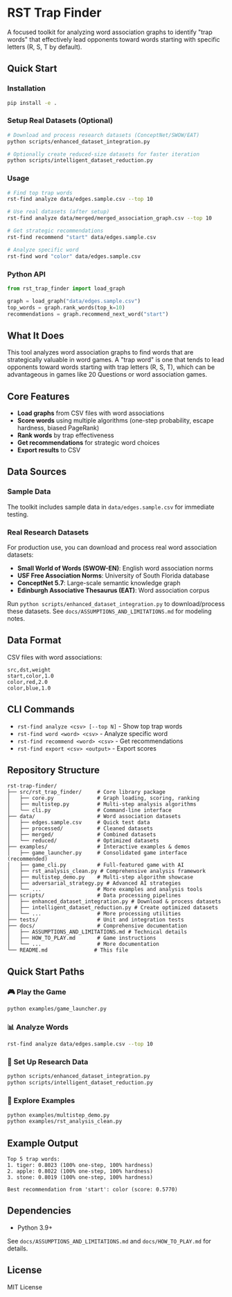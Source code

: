 # RST Trap Finder

A focused toolkit for analyzing word association graphs to identify "trap words" that effectively lead opponents toward words starting with specific letters (R, S, T by default).

## Quick Start

### Installation
```bash
pip install -e .
```

### Setup Real Datasets (Optional)
```bash
# Download and process research datasets (ConceptNet/SWOW/EAT)
python scripts/enhanced_dataset_integration.py

# Optionally create reduced-size datasets for faster iteration
python scripts/intelligent_dataset_reduction.py
```

### Usage
```bash
# Find top trap words
rst-find analyze data/edges.sample.csv --top 10

# Use real datasets (after setup)
rst-find analyze data/merged/merged_association_graph.csv --top 10

# Get strategic recommendations
rst-find recommend "start" data/edges.sample.csv

# Analyze specific word
rst-find word "color" data/edges.sample.csv
```

### Python API
```python
from rst_trap_finder import load_graph

graph = load_graph("data/edges.sample.csv")
top_words = graph.rank_words(top_k=10)
recommendations = graph.recommend_next_word("start")
```

## What It Does

This tool analyzes word association graphs to find words that are strategically valuable in word games. A "trap word" is one that tends to lead opponents toward words starting with trap letters (R, S, T), which can be advantageous in games like 20 Questions or word association games.

## Core Features

- **Load graphs** from CSV files with word associations
- **Score words** using multiple algorithms (one-step probability, escape hardness, biased PageRank)
- **Rank words** by trap effectiveness
- **Get recommendations** for strategic word choices
- **Export results** to CSV

## Data Sources

### Sample Data
The toolkit includes sample data in `data/edges.sample.csv` for immediate testing.

### Real Research Datasets
For production use, you can download and process real word association datasets:

- **Small World of Words (SWOW-EN)**: English word association norms
- **USF Free Association Norms**: University of South Florida database  
- **ConceptNet 5.7**: Large-scale semantic knowledge graph
- **Edinburgh Associative Thesaurus (EAT)**: Word association corpus

Run `python scripts/enhanced_dataset_integration.py` to download/process these datasets.
See `docs/ASSUMPTIONS_AND_LIMITATIONS.md` for modeling notes.

## Data Format

CSV files with word associations:
```csv
src,dst,weight
start,color,1.0
color,red,2.0
color,blue,1.0
```

## CLI Commands

- `rst-find analyze <csv> [--top N]` - Show top trap words
- `rst-find word <word> <csv>` - Analyze specific word  
- `rst-find recommend <word> <csv>` - Get recommendations
- `rst-find export <csv> <output>` - Export scores

## Repository Structure

```
rst-trap-finder/
├── src/rst_trap_finder/     # Core library package
│   ├── core.py              # Graph loading, scoring, ranking
│   ├── multistep.py         # Multi-step analysis algorithms
│   └── cli.py               # Command-line interface
├── data/                    # Word association datasets
│   ├── edges.sample.csv     # Quick test data
│   ├── processed/           # Cleaned datasets
│   ├── merged/              # Combined datasets
│   └── reduced/             # Optimized datasets
├── examples/                # Interactive examples & demos
│   ├── game_launcher.py     # Consolidated game interface (recommended)
│   ├── game_cli.py          # Full-featured game with AI
│   ├── rst_analysis_clean.py # Comprehensive analysis framework
│   ├── multistep_demo.py    # Multi-step algorithm showcase
│   ├── adversarial_strategy.py # Advanced AI strategies
│   └── ...                  # More examples and analysis tools
├── scripts/                 # Data processing pipelines
│   ├── enhanced_dataset_integration.py # Download & process datasets
│   ├── intelligent_dataset_reduction.py # Create optimized datasets
│   └── ...                  # More processing utilities
├── tests/                   # Unit and integration tests
├── docs/                    # Comprehensive documentation
│   ├── ASSUMPTIONS_AND_LIMITATIONS.md # Technical details
│   ├── HOW_TO_PLAY.md       # Game instructions
│   └── ...                  # More documentation
└── README.md               # This file
```

## Quick Start Paths

### 🎮 **Play the Game**
```bash
python examples/game_launcher.py
```

### 📊 **Analyze Words**
```bash
rst-find analyze data/edges.sample.csv --top 10
```

### 🔬 **Set Up Research Data**
```bash
python scripts/enhanced_dataset_integration.py
python scripts/intelligent_dataset_reduction.py
```

### 🧪 **Explore Examples**
```bash
python examples/multistep_demo.py
python examples/rst_analysis_clean.py
```

## Example Output

```
Top 5 trap words:
1. tiger: 0.8023 (100% one-step, 100% hardness)
2. apple: 0.8022 (100% one-step, 100% hardness)  
3. stone: 0.8019 (100% one-step, 100% hardness)

Best recommendation from 'start': color (score: 0.5770)
```

## Dependencies

- Python 3.9+

See `docs/ASSUMPTIONS_AND_LIMITATIONS.md` and `docs/HOW_TO_PLAY.md` for details.

## License

MIT License
